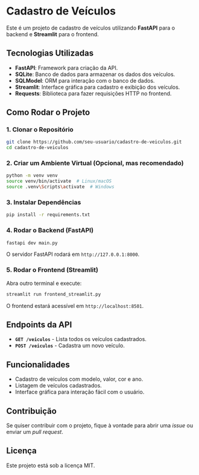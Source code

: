 # Cadastro de Veículos

Este é um projeto de cadastro de veículos utilizando **FastAPI** para o backend e **Streamlit** para o frontend.

## Tecnologias Utilizadas

- **FastAPI**: Framework para criação da API.
- **SQLite**: Banco de dados para armazenar os dados dos veículos.
- **SQLModel**: ORM para interação com o banco de dados.
- **Streamlit**: Interface gráfica para cadastro e exibição dos veículos.
- **Requests**: Biblioteca para fazer requisições HTTP no frontend.

## Como Rodar o Projeto

### 1. Clonar o Repositório
```bash
git clone https://github.com/seu-usuario/cadastro-de-veiculos.git
cd cadastro-de-veiculos
```

### 2. Criar um Ambiente Virtual (Opcional, mas recomendado)
```bash
python -m venv venv
source venv/bin/activate  # Linux/macOS
source .venv\Scripts\activate  # Windows
```

### 3. Instalar Dependências
```bash
pip install -r requirements.txt
```

### 4. Rodar o Backend (FastAPI)
```bash
fastapi dev main.py
```

O servidor FastAPI rodará em `http://127.0.0.1:8000`.

### 5. Rodar o Frontend (Streamlit)
Abra outro terminal e execute:
```bash
streamlit run frontend_streamlit.py
```

O frontend estará acessível em `http://localhost:8501`.

## Endpoints da API

- **`GET /veiculos`** - Lista todos os veículos cadastrados.
- **`POST /veiculos`** - Cadastra um novo veículo.

## Funcionalidades

- Cadastro de veículos com modelo, valor, cor e ano.
- Listagem de veículos cadastrados.
- Interface gráfica para interação fácil com o usuário.

## Contribuição
Se quiser contribuir com o projeto, fique à vontade para abrir uma *issue* ou enviar um *pull request*.

## Licença
Este projeto está sob a licença MIT.

